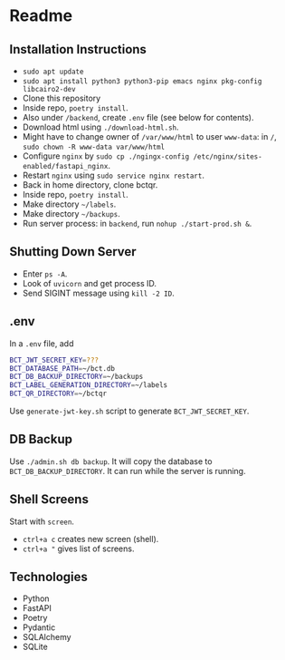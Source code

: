 # Readme

## Installation Instructions

* `sudo apt update`
* `sudo apt install python3 python3-pip emacs nginx pkg-config libcairo2-dev`
* Clone this repository
* Inside repo, `poetry install`.
* Also under `/backend`, create `.env` file (see below for contents).
* Download html using `./download-html.sh`.
* Might have to change owner of `/var/www/html` to user `www-data`: in `/`, `sudo chown -R www-data var/www/html`
* Configure `nginx` by `sudo cp ./ngingx-config /etc/nginx/sites-enabled/fastapi_nginx`.
* Restart `nginx` using `sudo service nginx restart`.
* Back in home directory, clone bctqr.
* Inside repo, `poetry install`.
* Make directory `~/labels`.
* Make directory `~/backups`.
* Run server process: in `backend`, run `nohup ./start-prod.sh &`.

## Shutting Down Server

* Enter `ps -A`.
* Look of `uvicorn` and get process ID.
* Send SIGINT message using `kill -2 ID`.

## .env

In a `.env` file, add

```bash
BCT_JWT_SECRET_KEY=???
BCT_DATABASE_PATH=~/bct.db
BCT_DB_BACKUP_DIRECTORY=~/backups
BCT_LABEL_GENERATION_DIRECTORY=~/labels
BCT_QR_DIRECTORY=~/bctqr
```

Use `generate-jwt-key.sh` script to generate `BCT_JWT_SECRET_KEY`.

## DB Backup

Use `./admin.sh db backup`.
It will copy the database to `BCT_DB_BACKUP_DIRECTORY`.
It can run while the server is running.

## Shell Screens

Start with `screen`.

* `ctrl+a c` creates new screen (shell).
* `ctrl+a "` gives list of screens.

## Technologies

* Python
* FastAPI
* Poetry
* Pydantic
* SQLAlchemy
* SQLite
